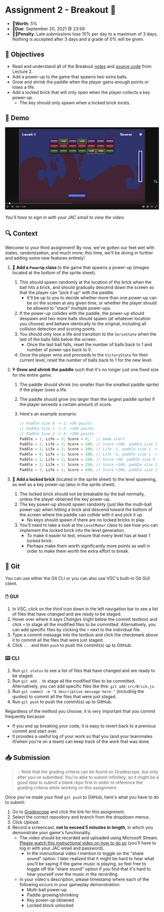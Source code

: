# Assignment 2 - Breakout 🧱

- 💯**Worth**: 5%
- 📅**Due**: September 20, 2021 @ 23:59
- 🙅🏽‍**Penalty**: Late submissions lose 10% per day to a maximum of 3 days. Nothing is accepted after 3 days and a grade of 0% will be given.

## 🎯 Objectives

- Read and understand all of the Breakout [notes](https://jac-cs-game-programming-f21.github.io/Notes/#/2-Breakout) and [source code](https://github.com/JAC-CS-Game-Programming-F21/2-Breakout) from Lecture 2.
- Add a power-up to the game that spawns two extra balls.
- Grow and shrink the paddle when the player gains enough points or loses a life.
- Add a locked brick that will only open when the player collects a key power-up.
  - The key should only spawn when a locked brick exists.

## 🎥 Demo

[![Breakout Demo](images/2021-09-04-17-43-07.png)](https://web.microsoftstream.com/video/4b9806c9-119b-4928-97ee-3b8cfa476c33 "Breakout Demo")

_You'll have to sign in with your JAC email to view the video._

## 🔍 Context

Welcome to your third assignment! By now, we've gotten our feet wet with states, randomization, and much more; this time, we'll be diving in further and adding some new features entirely!

1. 💪 **Add a `PowerUp` class** to the game that spawns a power-up (images located at the bottom of the sprite sheet).
   1. This should spawn randomly at the location of the brick when the ball hits a brick, and should gradually descend down the screen so that the player can "pick it up" with the paddle.
      - It'll be up to you to decide whether more than one power-up can be on the screen at any given time, or whether the player should be allowed to "stack" multiple power-ups.
   2. If the power-up collides with the paddle, the power-up should despawn and two more balls should spawn (at whatever location you choose) and behave identically to the original, including all collision detection and scoring points.
   3. You should only lose a life and transition to the `ServeState` when the last of the balls falls below the screen.
      - Once the last ball falls, reset the number of balls back to 1 and number of power-ups back to 0.
   4. Once the player wins and proceeds to the `VictoryState` for their current level, reset the number of balls back to 1 for the new level.
2. 💗 **Grow and shrink the paddle** such that it's no longer just one fixed size for the entire game.
   1. The paddle should shrink (no smaller than the smallest paddle sprite) if the player loses a life.
   2. The paddle should grow (no larger than the largest paddle sprite) if the player exceeds a certain amount of score.
   3. Here's an example scenario:

      ```javascript
      // Paddle Size 0 -> 1: +50 points
      // Paddle Size 1 -> 2: +100 points
      // Paddle Size 2 -> 3: +200 points
      Paddle = 1; Life = 3; Score = 0;   // Game start
      Paddle = 2; Life = 3; Score = 100; // Score +100, paddle size 1 -> 2
      Paddle = 1; Life = 2; Score = 100; // Life -1, paddle size 2 -> 1
      Paddle = 0; Life = 1; Score = 100; // Life -1, paddle size 1 -> 0
      Paddle = 1; Life = 1; Score = 150; // Score +50, paddle size 0 -> 1
      Paddle = 2; Life = 1; Score = 250; // Score +100, paddle size 1 -> 2
      Paddle = 3; Life = 1; Score = 450; // Score +200, paddle size 2 -> 3
      ```

3. 🔐 **Add a locked brick** (located in the sprite sheet) to the level spawning, as well as a key power-up (also in the sprite sheet).
   1. The locked brick should not be breakable by the ball normally, unless the player obtained the key power-up.
   2. The key power-up should spawn randomly (just like the multi-ball power-up) when hitting a brick and descend toward the bottom of the screen where the paddle can collide with it and pick it up.
      - No keys should spawn if there are no locked bricks in play.
   3. You'll need to take a look at the `LevelMaker` class to see how you can implement the locked brick into the level generation.
      - To make it easier to test, ensure that every level has at least 1 locked brick.
      - Perhaps make them worth significantly more points as well in order to make them worth the extra effort to break.

## 🌿 Git

You can use either the Git CLI or you can also use VSC's built-in Git GUI client.

### 🖱️ GUI

1. In VSC, click on the third icon down in the left navigation bar to see a list of files that have changed and are ready to be staged.
2. Hover over where it says _Changes_ (right below the commit textbox) and click `+` to stage all the modified files to be committed. Alternatively, you can add specific files by clicking the `+` next to the individual file.
3. Type a commit message into the textbox and click the checkmark above it to commit all the files that were just staged.
4. Click `...` and then `push` to push the commit(s) up to GitHub.

### ⌨️ CLI

1. Run `git status` to see a list of files that have changed and are ready to be staged.
2. Run `git add .` to stage all the modified files to be committed. Alternatively, you can add specific files like this: `git add src/Brick.js`.
3. Run `git commit -m "A descriptive message here."` (including the quotes) to commit all the files that were just staged.
4. Run `git push` to push the commit(s) up to GitHub.

Regardless of the method you choose, it is very important that you commit frequently because:

- If you end up breaking your code, it is easy to revert back to a previous commit and start over.
- It provides a useful log of your work so that you (and your teammates if/when you're on a team) can keep track of the work that was done.

## 📥 Submission

> 💡 Note that the grading criteria can be found on Gradescope, but only after you've submitted. You're able to submit infinitely, so it might be a good idea to submit a blank repo first in order to reference the grading criteria while working on this assignment.

Once you've made your final `git push` to GitHub, here's what you have to do to submit:

1. Go to [Gradescope](https://www.gradescope.ca/courses/4779) and click the link for this assignment.
2. Select the correct repository and branch from the dropdown menus.
3. Click _Upload_.
4. Record a screencast, **not to exceed 5 minutes in length**, in which you demonstrate your game's functionality.
   - The video should be recorded and uploaded using Microsoft Stream. [Please watch this instructional video on how to do so](https://web.microsoftstream.com/video/62738103-211f-4ddd-bb4a-c594eddcfb0a?list=studio) (you'll have to log in with your JAC email and password).
     - In the instructional video I mention to toggle on the "share sound" option. I later realized that it might be hard to hear what you'll be saying if the game music is playing, so feel free to toggle off the "share sound" option if you find that it's hard to hear yourself over the music in the recording.
   - In your video's description, please timestamp where each of the following occurs in your gameplay demonstration:
     - Multi-ball power-up
     - Paddle growing/shrinking
     - Key power-up obtained
     - Locked block unlocked

